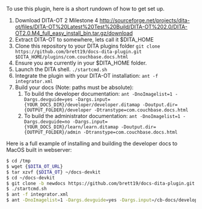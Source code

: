 To use this plugin, here is a short rundown of how to get set up.

1. Download DITA-OT 2 Milestone 4
   http://sourceforge.net/projects/dita-ot/files/DITA-OT%20Latest%20Test%20Build/DITA-OT%202.0/DITA-OT2.0.M4_full_easy_install_bin.tar.gz/download
1. Extract DITA-OT to somewhere, lets call it $DITA_HOME
1. Clone this repository to your DITA plugins folder
   `git clone https://github.com/brett19/docs-dita-plugin.git $DITA_HOME/plugins/com.couchbase.docs.html`
1. Ensure you are currently in your $DITA_HOME folder.
1. Launch the DITA shell.
   `./startcmd.sh`
1. Integrate the plugin with your DITA-OT installation:
   `ant -f integrator.xml`
1. Build your docs (Note: paths must be absolute):
   1. To build the developer documentation:
      `ant -DnoImagelist=1 -Dargs.devguide=yes -Dargs.input={YOUR_DOCS_DIR}/developer/developer.ditamap -Doutput.dir={OUTPUT_FOLDER}/developer -Dtranstype=com.couchbase.docs.html`
   1. To build the administrator documentation:
      `ant -DnoImagelist=1 -Dargs.devguide=no -Dargs.input={YOUR_DOCS_DIR}/learn/learn.ditamap -Doutput.dir={OUTPUT_FOLDER}/admin -Dtranstype=com.couchbase.docs.html`

Here is a full example of installing and building the developer docs to MacOS built in webserver:
```bash
$ cd /tmp
$ wget {$DITA_OT_URL}
$ tar xzvf {$DITA_OT} ~/docs-devkit
$ cd ~/docs-devkit
$ git clone -b newdocs https://github.com/brett19/docs-dita-plugin.git plugins/com.couchbase.docs.html
$ ./startcmd.sh
$ ant -f integrator.xml
$ ant -DnoImagelist=1 -Dargs.devguide=yes -Dargs.input=/cb-docs/developer/developer.ditamap -Doutput.dir=/Library/WebServer/Documents/developer -Dtranstype=com.couchbase.docs.html
```
